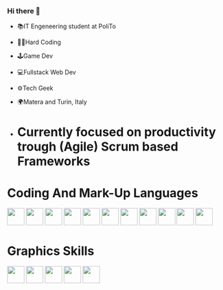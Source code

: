 ### Hi there 👋

* 📚IT Engeneering student at PoliTo
* 👨‍💻Hard Coding
* 🕹️Game Dev
* 💻Fullstack Web Dev
* ⚙️Tech Geek 
* 🌍Matera and Turin, Italy

* # Currently focused on productivity trough (Agile) Scrum based Frameworks

# Coding And Mark-Up Languages

<link rel="stylesheet" href="https://cdn.jsdelivr.net/gh/devicons/devicon@v2.15.1/devicon.min.css">          
<p align="left">
<picture><img src="https://cdn.jsdelivr.net/gh/devicons/devicon/icons/c/c-original.svg" width="40"/></picture>   
<picture><img src="https://cdn.jsdelivr.net/gh/devicons/devicon/icons/cplusplus/cplusplus-original.svg" width="40"/></picture>
<picture><img src="https://cdn.jsdelivr.net/gh/devicons/devicon/icons/csharp/csharp-original.svg" width="40"/></picture>
<picture><img src="https://cdn.jsdelivr.net/gh/devicons/devicon/icons/java/java-original.svg" width="40"/></picture>
<picture><img src="https://cdn.jsdelivr.net/gh/devicons/devicon/icons/python/python-original.svg" width="40"/></picture>
<picture><img src="https://cdn.jsdelivr.net/gh/devicons/devicon/icons/html5/html5-original.svg" width="40"/></picture>
<picture><img src="https://cdn.jsdelivr.net/gh/devicons/devicon/icons/css3/css3-original.svg" width="40"/></picture>
<picture><img src="https://cdn.jsdelivr.net/gh/devicons/devicon/icons/javascript/javascript-original.svg" width="40"/></picture>
<picture><img src="https://cdn.jsdelivr.net/gh/devicons/devicon/icons/php/php-plain.svg" width="40"/></picture>
<picture><img src="https://cdn.jsdelivr.net/gh/devicons/devicon/icons/mysql/mysql-plain.svg" width="40"/></picture>
<picture><img src="https://cdn.jsdelivr.net/gh/devicons/devicon/icons/git/git-original.svg" width="40"/></picture>
</p>
  
# Graphics Skills
<link rel="stylesheet" href="https://cdn.jsdelivr.net/gh/devicons/devicon@v2.15.1/devicon.min.css">          
<p align="left">
<picture><img src="https://cdn.jsdelivr.net/gh/devicons/devicon/icons/photoshop/photoshop-plain.svg" width="40"/></picture>    
<picture><img src="https://cdn.jsdelivr.net/gh/devicons/devicon/icons/illustrator/illustrator-plain.svg" width="40"/></picture> 
<picture><img src="https://cdn.jsdelivr.net/gh/devicons/devicon/icons/aftereffects/aftereffects-original.svg" width="40"/></picture> 
<picture><img src="https://cdn.jsdelivr.net/gh/devicons/devicon/icons/premierepro/premierepro-original.svg" width="40"/></picture> 
<picture><img src="https://cdn.jsdelivr.net/gh/devicons/devicon/icons/blender/blender-original.svg" width="40"/></picture> 
</p>
